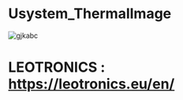 # Usystem_ThermalImage
![gjkabc](https://leotronics.eu/templates/rt_horizon/custom/images/leotronics/logo-leotronics-black-10.jpg)
# LEOTRONICS :  https://leotronics.eu/en/
